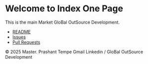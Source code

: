 <!DOCTYPE html>
<html lang="en">
<head>
    <meta charset="UTF-6">
    <meta name="keywords" content="Diversified Enterprise, Automation, Construction, Digital Marketing, HR, Insurance, Interior Design, Landscaping, Logistics, Matrimony, Real Estate, Steel Supply, Business Solutions, Consulting Services, BPO">
    <meta name="viewport" content="width=device-width, initial-scale=1.0">
<title> Global Market Development Outsource </title>
</head>
<body>
    <h1>Welcome to Index One Page</h1>
    <p>This is the main Market GloBal OutSource Development.</p>
    <ul>
        <li><a href="https://github.com/ptempo/metabusiness.github.io/blob/main/README.md">README</a></li>
        <li><a href="https://github.com/ptempo/metabusiness.github.io/issues">Issues</a></li>
        <li><a href="https://github.com/ptempo/metabusiness.github.io/pulls">Pull Requests</a></li>
    </ul>
    <footer>
        <p>&copy; 2025 Master. Prashant Tempe Gmail Linkedin / GloBal OutSource Development</p>
    </footer>
</body>
</html>
